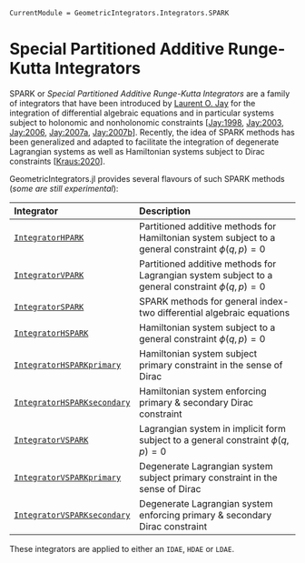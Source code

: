 ```@meta
CurrentModule = GeometricIntegrators.Integrators.SPARK
```

# Special Partitioned Additive Runge-Kutta Integrators

SPARK or *Special Partitioned Additive Runge-Kutta Integrators* are a family of integrators that have been introduced by [Laurent O. Jay](http://homepage.divms.uiowa.edu/~ljay/) for the integration of differential algebraic equations and in particular systems subject to holonomic and nonholonomic constraints [[Jay:1998](@cite), [Jay:2003](@cite), [Jay:2006](@cite), [Jay:2007a](@cite), [Jay:2007b](@cite)].
Recently, the idea of SPARK methods has been generalized and adapted to facilitate the integration of degenerate Lagrangian systems as well as Hamiltonian systems subject to Dirac constraints [[Kraus:2020](@cite)].

GeometricIntegrators.jl provides several flavours of such SPARK methods (*some are still experimental*):

| Integrator                          | Description                                                                                          |
|:------------------------------------|:-----------------------------------------------------------------------------------------------------|
| [`IntegratorHPARK`](@ref)           | Partitioned additive methods for Hamiltonian system subject to a general constraint $\phi(q,p) = 0$  |
| [`IntegratorVPARK`](@ref)           | Partitioned additive methods for Lagrangian system subject to a general constraint $\phi(q,p) = 0$   |
| [`IntegratorSPARK`](@ref)           | SPARK methods for general index-two differential algebraic equations                                 |
| [`IntegratorHSPARK`](@ref)          | Hamiltonian system subject to a general constraint $\phi(q,p) = 0$                                   |
| [`IntegratorHSPARKprimary`](@ref)   | Hamiltonian system subject primary constraint in the sense of Dirac                                  |
| [`IntegratorHSPARKsecondary`](@ref) | Hamiltonian system enforcing primary & secondary Dirac constraint                                    |
| [`IntegratorVSPARK`](@ref)          | Lagrangian system in implicit form subject to a general constraint $\phi(q,p) = 0$                   |
| [`IntegratorVSPARKprimary`](@ref)   | Degenerate Lagrangian system subject primary constraint in the sense of Dirac                        |
| [`IntegratorVSPARKsecondary`](@ref) | Degenerate Lagrangian system enforcing primary & secondary Dirac constraint                          |

These integrators are applied to either an `IDAE`, `HDAE` or `LDAE`.
